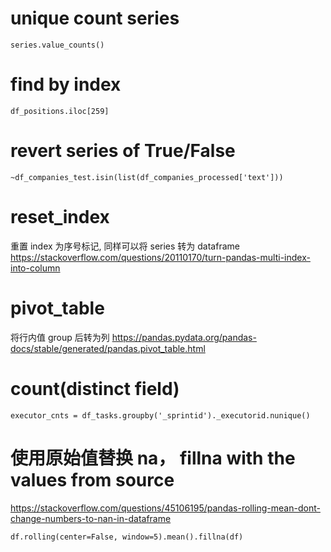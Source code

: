 # unique count series

`series.value_counts()`

# find by index

`df_positions.iloc[259]`

# revert series of True/False

`~df_companies_test.isin(list(df_companies_processed['text']))`

# reset_index

重置 index 为序号标记,
同样可以将 series 转为 dataframe
https://stackoverflow.com/questions/20110170/turn-pandas-multi-index-into-column

# pivot_table

将行内值 group 后转为列
https://pandas.pydata.org/pandas-docs/stable/generated/pandas.pivot_table.html

# count(distinct field)

`executor_cnts = df_tasks.groupby('_sprintid')._executorid.nunique()`

# 使用原始值替换 na， fillna with the values from source

https://stackoverflow.com/questions/45106195/pandas-rolling-mean-dont-change-numbers-to-nan-in-dataframe

```
df.rolling(center=False, window=5).mean().fillna(df)
```
